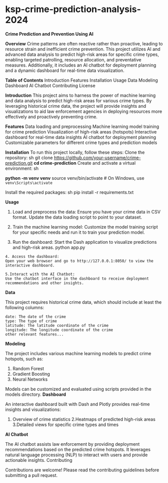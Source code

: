 # ksp-crime-prediction-analysis-2024

**Crime Prediction and Prevention Using AI**

**Overview**
Crime patterns are often reactive rather than proactive, leading to resource strain and inefficient crime prevention. This project utilizes AI and advanced data analysis to predict high-risk areas for specific crime types, enabling targeted patrolling, resource allocation, and preventative measures. Additionally, it includes an AI chatbot for deployment planning and a dynamic dashboard for real-time data visualization.

**Table of Contents**
    Introduction
    Features
    Installation
    Usage
    Data
    Modeling
    Dashboard
    AI Chatbot
    Contributing
    License

**Introduction**
This project aims to harness the power of machine learning and data analysis to predict high-risk areas for various crime types. By leveraging historical crime data, the project will provide insights and visualizations to aid law enforcement agencies in deploying resources more effectively and proactively preventing crime.

**Features**
 Data loading and preprocessing
 Machine learning model training for crime prediction
 Visualization of high-risk areas (hotspots)
 Interactive dashboard for real-time data insights
 AI chatbot for deployment planning
 Customizable parameters for different crime types and prediction models

**Installation**
To run this project locally, follow these steps:
 Clone the repository:
 sh
git clone https://github.com/your-username/crime-prediction.git
**cd crime-prediction**
Create and activate a virtual environment:
sh

**python -m venv venv**
source venv/bin/activate   # On Windows, use `venv\Scripts\activate`

Install the required packages:
sh
pip install -r requirements.txt

**Usage**

   1. Load and preprocess the data:
    Ensure you have your crime data in CSV format. Update the data loading script to point to your dataset.

   2. Train the machine learning model:
    Customize the model training script for your specific needs and run it to train your prediction model.

   3. Run the dashboard:
    Start the Dash application to visualize predictions and high-risk areas.
    python app.py

    4. Access the dashboard:
    Open your web browser and go to http://127.0.0.1:8050/ to view the interactive dashboard.

    5.Interact with the AI Chatbot:
    Use the chatbot interface in the dashboard to receive deployment recommendations and other insights.

**Data**

This project requires historical crime data, which should include at least the following columns:

    date: The date of the crime
    type: The type of crime
    latitude: The latitude coordinate of the crime
    longitude: The longitude coordinate of the crime
    other relevant features...

**Modeling**

The project includes various machine learning models to predict crime hotspots, such as:

   1. Random Forest
   2. Gradient Boosting
   3. Neural Networks

Models can be customized and evaluated using scripts provided in the models directory.
**Dashboard**

An interactive dashboard built with Dash and Plotly provides real-time insights and visualizations:

   1. Overview of crime statistics
   2.Heatmaps of predicted high-risk areas
   3.Detailed views for specific crime types and times

**AI Chatbot**

The AI chatbot assists law enforcement by providing deployment recommendations based on the predicted crime hotspots. It leverages natural language processing (NLP) to interact with users and provide actionable insights.
Contributing

Contributions are welcome! Please read the contributing guidelines before submitting a pull request.
